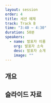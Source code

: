 ```yaml
---
layout: session
order: 4
title: 세션 예제
track: Track B
time: "3:40 ~ 4:30"
duration: 50분
speakers:
  - name: 발표자 이름
    org: 발표자 소속
    desc: 발표자 소개
    image: ""
---
```


## 개요

## 슬라이드 자료
